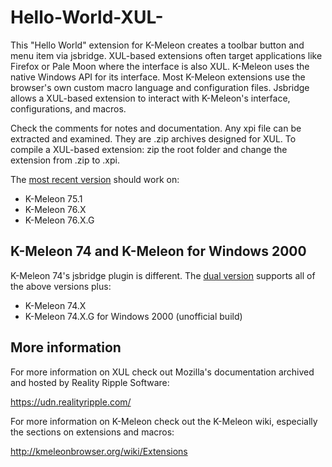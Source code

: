 # Hello-World-XUL-
This "Hello World" extension for K-Meleon creates a toolbar button and menu item via jsbridge. XUL-based extensions often target applications like Firefox or Pale Moon where the interface is also XUL. K-Meleon uses the native Windows API for its interface. Most K-Meleon extensions use the browser's own custom macro language and configuration files. Jsbridge allows a XUL-based extension to interact with K-Meleon's interface, configurations, and macros. 

Check the comments for notes and documentation. Any xpi file can be extracted and examined. They are .zip archives designed for XUL. To compile a XUL-based extension: zip the root folder and change the extension from .zip to .xpi.

The [most recent version](
https://github.com/rjjiii/Hello-World-XUL-/releases/download/v.1.3/hello_world@extensions.kmeleonbrowser.org.xpi) should work on:
* K-Meleon 75.1
* K-Meleon 76.X
* K-Meleon 76.X.G




## K-Meleon 74 and K-Meleon for Windows 2000
K-Meleon 74's jsbridge plugin is different. The [dual version](https://github.com/rjjiii/Hello-World-XUL-/releases/download/v1.3.74G/hello_world@extensions.kmeleonbrowser.org.xpi) supports all of the above versions plus:
* K-Meleon 74.X
* K-Meleon 74.X.G for Windows 2000 (unofficial build)



## More information
For more information on XUL check out Mozilla's documentation archived and hosted by Reality Ripple Software:

https://udn.realityripple.com/

For more information on K-Meleon check out the K-Meleon wiki, especially the sections on extensions and macros:

http://kmeleonbrowser.org/wiki/Extensions
